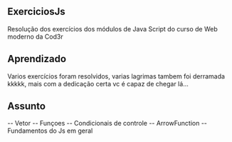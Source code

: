 ## ExerciciosJs
Resolução dos exercícios dos módulos de Java Script do curso de Web moderno da Cod3r

## Aprendizado

Varios exercícios foram resolvidos, varias lagrimas tambem foi derramada kkkkk, mais com a dedicação certa vc é capaz de chegar lá...

## Assunto

-- Vetor
-- Funçoes
-- Condicionais de controle
-- ArrowFunction
-- Fundamentos do Js em geral
